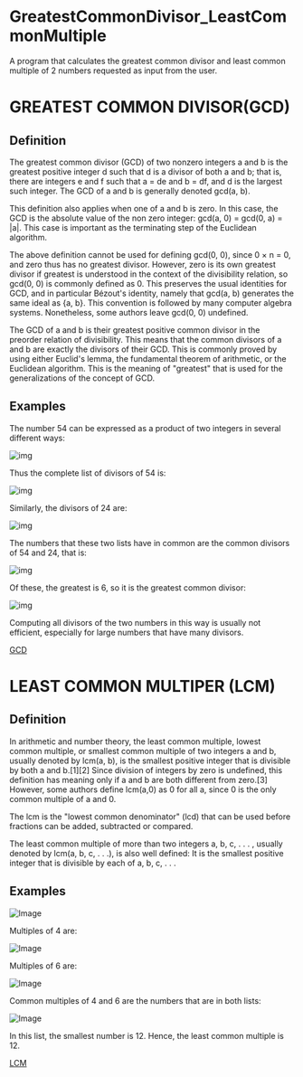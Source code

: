 # GreatestCommonDivisor_LeastCommonMultiple
 A program that calculates the greatest common divisor and least common multiple of 2 numbers requested as input from the user.


# GREATEST COMMON DIVISOR(GCD)

## Definition

The greatest common divisor (GCD) of two nonzero integers a and b is the greatest positive integer d such that d is a divisor of both a and b; that is, there are integers e and f such that a = de and b = df, and d is the largest such integer. The GCD of a and b is generally denoted gcd(a, b).

This definition also applies when one of a and b is zero. In this case, the GCD is the absolute value of the non zero integer: gcd(a, 0) = gcd(0, a) = |a|. This case is important as the terminating step of the Euclidean algorithm.

The above definition cannot be used for defining gcd(0, 0), since 0 × n = 0, and zero thus has no greatest divisor. However, zero is its own greatest divisor if greatest is understood in the context of the divisibility relation, so gcd(0, 0) is commonly defined as 0. This preserves the usual identities for GCD, and in particular Bézout's identity, namely that gcd(a, b) generates the same ideal as {a, b}. This convention is followed by many computer algebra systems. Nonetheless, some authors leave gcd(0, 0) undefined.

The GCD of a and b is their greatest positive common divisor in the preorder relation of divisibility. This means that the common divisors of a and b are exactly the divisors of their GCD. This is commonly proved by using either Euclid's lemma, the fundamental theorem of arithmetic, or the Euclidean algorithm. This is the meaning of "greatest" that is used for the generalizations of the concept of GCD.

## Examples
The number 54 can be expressed as a product of two integers in several different ways:

![img](https://wikimedia.org/api/rest_v1/media/math/render/svg/b824c653ddb99429e1bde40a1f7a6fdc030e5a63)

Thus the complete list of divisors of 54 is:


![img](https://wikimedia.org/api/rest_v1/media/math/render/svg/e2ea0258f6a8481d696ee692658f662d91cec28e)


Similarly, the divisors of 24 are:

![img](https://wikimedia.org/api/rest_v1/media/math/render/svg/6ffce6b8781807850c4708db45e76287bc425ec4)


The numbers that these two lists have in common are the common divisors of 54 and 24, that is:

![img](https://wikimedia.org/api/rest_v1/media/math/render/svg/cd97bd0c5025be0e55344e034e8a686c037dbd9b)


Of these, the greatest is 6, so it is the greatest common divisor:

![img](https://wikimedia.org/api/rest_v1/media/math/render/svg/e1332ce77770f0b303274b18ed947ddf0b2ea179)


Computing all divisors of the two numbers in this way is usually not efficient, especially for large numbers that have many divisors.

[GCD](https://en.wikipedia.org/wiki/Greatest_common_divisor)



# LEAST COMMON MULTIPER (LCM)

## Definition


In arithmetic and number theory, the least common multiple, lowest common multiple, or smallest common multiple of two integers a and b, usually denoted by lcm(a, b), is the smallest positive integer that is divisible by both a and b.[1][2] Since division of integers by zero is undefined, this definition has meaning only if a and b are both different from zero.[3] However, some authors define lcm(a,0) as 0 for all a, since 0 is the only common multiple of a and 0.

The lcm is the "lowest common denominator" (lcd) that can be used before fractions can be added, subtracted or compared.

The least common multiple of more than two integers a, b, c, . . . , usually denoted by lcm(a, b, c, . . .), is also well defined: It is the smallest positive integer that is divisible by each of a, b, c, . . .


## Examples
![Image](https://wikimedia.org/api/rest_v1/media/math/render/svg/4d0d15e4f2608490a8dcef8a18aa1490758e24d7)

Multiples of 4 are:

![Image](https://wikimedia.org/api/rest_v1/media/math/render/svg/1d6a7e53abeb2d251fb40cc859f2039bd1bd20ed)

Multiples of 6 are:

![Image](https://wikimedia.org/api/rest_v1/media/math/render/svg/4ad074818ce60fe4fe64568daa9717564b1310f3)

Common multiples of 4 and 6 are the numbers that are in both lists:

![Image](https://wikimedia.org/api/rest_v1/media/math/render/svg/e103dc5460d8c12cb9654854601bbb01d0f33ec5)

In this list, the smallest number is 12. Hence, the least common multiple is 12.

[LCM](https://en.wikipedia.org/wiki/Least_common_multiple)
